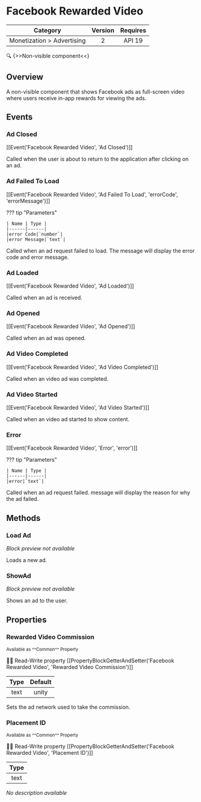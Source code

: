 # Facebook Rewarded Video

| Category | Version | Requires |
|:--------:|:-------:|:--------:|
|Monetization > Advertising|2|API 19 | Android 4.4 - 4.4.4 KitKat|

:mag: {>>Non-visible component<<}

## Overview

A non-visible component that shows Facebook ads as full-screen video where users receive in-app rewards for viewing the ads.

## Events

### Ad Closed

[[Event('Facebook Rewarded Video', 'Ad Closed')]]

Called when the user is about to return to the application after clicking on an ad.

### Ad Failed To Load

[[Event('Facebook Rewarded Video', 'Ad Failed To Load', 'errorCode', 'errorMessage')]]

??? tip "Parameters"

    | Name | Type |
    |------|------|
    |error Code|`number`|
    |error Message|`text`|


Called when an ad request failed to load. The message will display the error code and error message.

### Ad Loaded

[[Event('Facebook Rewarded Video', 'Ad Loaded')]]

Called when an ad is received.

### Ad Opened

[[Event('Facebook Rewarded Video', 'Ad Opened')]]

Called when an ad was opened.

### Ad Video Completed

[[Event('Facebook Rewarded Video', 'Ad Video Completed')]]

Called when an video ad was completed.

### Ad Video Started

[[Event('Facebook Rewarded Video', 'Ad Video Started')]]

Called when an video ad started to show content.

### Error

[[Event('Facebook Rewarded Video', 'Error', 'error')]]

??? tip "Parameters"

    | Name | Type |
    |------|------|
    |error|`text`|


Called when an ad request failed. message will display the reason for why the ad failed.

## Methods

### Load Ad

_Block preview not available_

Loads a new ad.

### ShowAd

_Block preview not available_

Shows an ad to the user.

## Properties

### Rewarded Video Commission

<small>Available as ^^Common^^ Property</small>

:eyes::pencil: Read-Write property
[[PropertyBlockGetterAndSetter('Facebook Rewarded Video', 'Rewarded Video Commission')]]

| Type | Default |
|:----:|:-------:|
|text|unity|

Sets the ad network used to take the commission.

### Placement ID

<small>Available as ^^Common^^ Property</small>

:eyes::pencil: Read-Write property
[[PropertyBlockGetterAndSetter('Facebook Rewarded Video', 'Placement ID')]]

| Type |
|:----:|
|text|

_No description available_